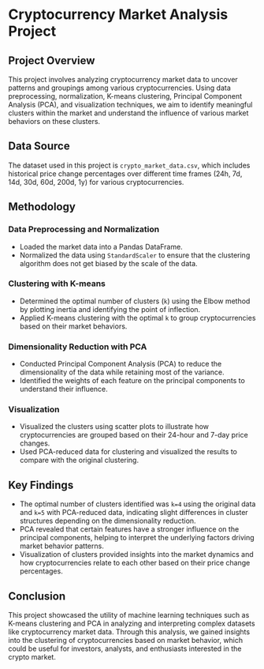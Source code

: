 # Cryptocurrency Market Analysis Project

## Project Overview

This project involves analyzing cryptocurrency market data to uncover patterns and groupings among various cryptocurrencies. Using data preprocessing, normalization, K-means clustering, Principal Component Analysis (PCA), and visualization techniques, we aim to identify meaningful clusters within the market and understand the influence of various market behaviors on these clusters.

## Data Source

The dataset used in this project is `crypto_market_data.csv`, which includes historical price change percentages over different time frames (24h, 7d, 14d, 30d, 60d, 200d, 1y) for various cryptocurrencies.

## Methodology

### Data Preprocessing and Normalization
- Loaded the market data into a Pandas DataFrame.
- Normalized the data using `StandardScaler` to ensure that the clustering algorithm does not get biased by the scale of the data.

### Clustering with K-means
- Determined the optimal number of clusters (`k`) using the Elbow method by plotting inertia and identifying the point of inflection.
- Applied K-means clustering with the optimal `k` to group cryptocurrencies based on their market behaviors.

### Dimensionality Reduction with PCA
- Conducted Principal Component Analysis (PCA) to reduce the dimensionality of the data while retaining most of the variance.
- Identified the weights of each feature on the principal components to understand their influence.

### Visualization
- Visualized the clusters using scatter plots to illustrate how cryptocurrencies are grouped based on their 24-hour and 7-day price changes.
- Used PCA-reduced data for clustering and visualized the results to compare with the original clustering.

## Key Findings

- The optimal number of clusters identified was `k=4` using the original data and `k=5` with PCA-reduced data, indicating slight differences in cluster structures depending on the dimensionality reduction.
- PCA revealed that certain features have a stronger influence on the principal components, helping to interpret the underlying factors driving market behavior patterns.
- Visualization of clusters provided insights into the market dynamics and how cryptocurrencies relate to each other based on their price change percentages.

## Conclusion

This project showcased the utility of machine learning techniques such as K-means clustering and PCA in analyzing and interpreting complex datasets like cryptocurrency market data. Through this analysis, we gained insights into the clustering of cryptocurrencies based on market behavior, which could be useful for investors, analysts, and enthusiasts interested in the crypto market.
